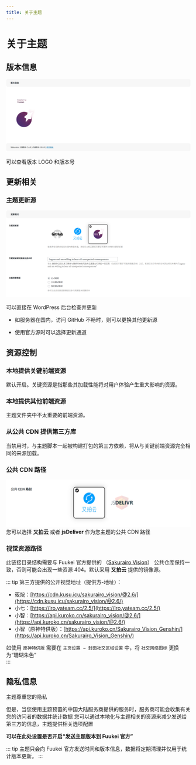 ```yaml
---
title: 关于主题
---
```


# 关于主题 <Badge type="tip" text="v2.6.0" />

## 版本信息

![](https://raw.githubusercontent.com/AiYuuki/docs_site/main/docs/img/about_theme_version_infomation.png)

可以查看版本 LOGO 和版本号

## 更新相关

### 主题更新源

![](https://raw.githubusercontent.com/AiYuuki/docs_site/main/docs/img/about_theme_update.png)

可以直接在 WordPress 后台检查并更新

- 如服务器在国内，访问 GitHub 不畅时，则可以更换其他更新源

- 使用官方源时可以选择更新通道

## 资源控制

### 本地提供关键前端资源

默认开启。关键资源是指那些其加载性能将对用户体验产生重大影响的资源。

### 本地提供其他前端资源

主题文件夹中不太重要的前端资源。

### 从公共 CDN 提供第三方库

当禁用时，与主题脚本一起被构建打包的第三方依赖，将从与关键前端资源完全相同的来源加载。

### 公共 CDN 路径

![](https://raw.githubusercontent.com/AiYuuki/docs_site/main/docs/img/about_theme_cdn.png)
您可以选择 **又拍云** 或者 **jsDeliver** 作为您主题的公共 CDN 路径

### 视觉资源路径

此链接目录结构需要与 Fuukei 官方提供的 （[Sakurairo Vision](https://github.com/Fuukei/Sakurairo_Vision)） 公共仓库保持一致，否则可能会出现一些资源 404。默认采用 **又拍云** 提供的镜像源。

::: tip 第三方提供的公开视觉地址（提供方-地址）：

- 筱烷：[https://cdn.kusu.icu/sakurairo_vision/@2.6/](https://cdn.kusu.icu/sakurairo_vision/@2.6/)
- 小七：[https://iro.yateam.cc/2.5/](https://iro.yateam.cc/2.5/)
- 小智：[https://api.kuroko.cn/sakurairo_vision/@2.6/](https://api.kuroko.cn/sakurairo_vision/@2.6/)
- 小智（原神特供版）：[https://api.kuroko.cn/Sakurairo_Vision_Genshin/](https://api.kuroko.cn/Sakurairo_Vision_Genshin/)

如使用 `原神特供版` 需要在 `主页设置 → 封面社交区域设置` 中，将 `社交网络图标` 更换为“珊瑚朱色”  
:::

## 隐私信息

主题尊重您的隐私

但是，当您使用主题预置的中国大陆服务商提供的服务时，服务商可能会收集有关您的访问者的数据并统计数据
您可以通过本地化与主题相关的资源来减少发送给第三方的信息，主题提供相关选项配置

**可以在此处设置是否开启“发送主题版本到 Fuukei 官方”**

::: tip
主题只会向 Fuukei 官方发送时间和版本信息，数据将定期清理并仅用于统计版本更新。
:::
